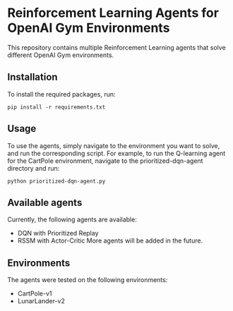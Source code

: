 # Reinforcement Learning Agents for OpenAI Gym Environments
This repository contains multiple Reinforcement Learning agents that solve different OpenAI Gym environments.

## Installation
To install the required packages, run:
```
pip install -r requirements.txt
```

## Usage
To use the agents, simply navigate to the environment you want to solve, and run the corresponding script. For example, to run the Q-learning agent for the CartPole environment, navigate to the prioritized-dqn-agent directory and run:
```
python prioritized-dqn-agent.py
```

## Available agents
Currently, the following agents are available:
* DQN with Prioritized Replay
* RSSM with Actor-Critic
More agents will be added in the future.

## Environments
The agents were tested on the following environments:
* CartPole-v1
* LunarLander-v2

